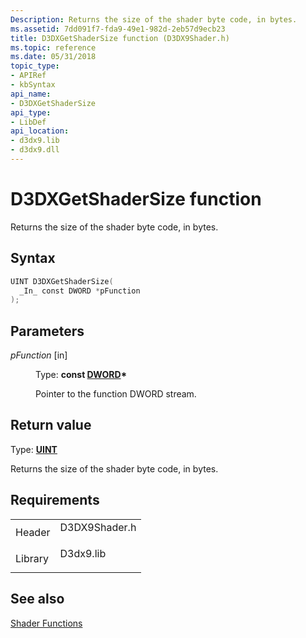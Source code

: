 ```yaml
---
Description: Returns the size of the shader byte code, in bytes.
ms.assetid: 7dd091f7-fda9-49e1-982d-2eb57d9ecb23
title: D3DXGetShaderSize function (D3DX9Shader.h)
ms.topic: reference
ms.date: 05/31/2018
topic_type: 
- APIRef
- kbSyntax
api_name: 
- D3DXGetShaderSize
api_type: 
- LibDef
api_location: 
- d3dx9.lib
- d3dx9.dll
---
```


# D3DXGetShaderSize function

Returns the size of the shader byte code, in bytes.

## Syntax


```C++
UINT D3DXGetShaderSize(
  _In_ const DWORD *pFunction
);
```



## Parameters

<dl> <dt>

*pFunction* \[in\]
</dt> <dd>

Type: **const [**DWORD**](../winprog/windows-data-types.md)\***

Pointer to the function DWORD stream.

</dd> </dl>

## Return value

Type: **[**UINT**](../winprog/windows-data-types.md)**

Returns the size of the shader byte code, in bytes.

## Requirements



|                    |                                                                                          |
|--------------------|------------------------------------------------------------------------------------------|
| Header<br/>  | <dl> <dt>D3DX9Shader.h</dt> </dl> |
| Library<br/> | <dl> <dt>D3dx9.lib</dt> </dl>     |



## See also

<dl> <dt>

[Shader Functions](dx9-graphics-reference-d3dx-functions-shader.md)
</dt> </dl>

 

 